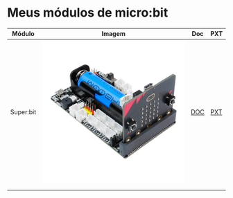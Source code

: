 # Meus módulos de micro:bit
|Módulo|Imagem|Doc|PXT|
|---|---|---|---|
|Super:bit|![Super:bit](https://github.com/YahboomTechnology/Superbit-expansion-board/blob/master/superbit_board.jpg?raw=true)|[DOC](https://github.com/YahboomTechnology/Superbit-expansion-board)|[PXT](https://github.com/lzty634158/SuperBit)|
|   |   |   |   |
|   |   |   |   |
